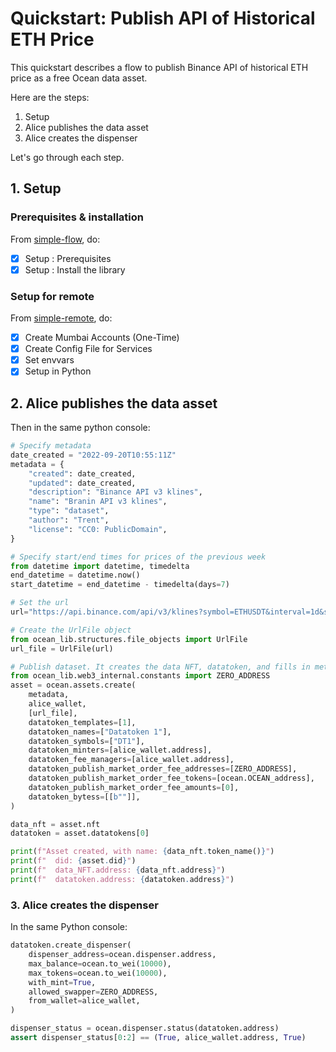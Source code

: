 <!--
Copyright 2022 Ocean Protocol Foundation
SPDX-License-Identifier: Apache-2.0
-->

# Quickstart: Publish API of Historical ETH Price

This quickstart describes a flow to publish Binance API of historical ETH price as a free Ocean data asset.

Here are the steps:

1.  Setup
2.  Alice publishes the data asset
3.  Alice creates the dispenser

Let's go through each step.

## 1. Setup

### Prerequisites & installation

From [simple-flow](data-nfts-and-datatokens-flow.md), do:
- [x] Setup : Prerequisites
- [x] Setup : Install the library

### Setup for remote

From [simple-remote](simple-remote.md), do:
- [x] Create Mumbai Accounts (One-Time)
- [x] Create Config File for Services
- [x] Set envvars
- [x] Setup in Python

## 2. Alice publishes the data asset

Then in the same python console:
```python
# Specify metadata
date_created = "2022-09-20T10:55:11Z"
metadata = {
    "created": date_created,
    "updated": date_created,
    "description": "Binance API v3 klines",
    "name": "Branin API v3 klines",
    "type": "dataset",
    "author": "Trent",
    "license": "CC0: PublicDomain",
}

# Specify start/end times for prices of the previous week
from datetime import datetime, timedelta
end_datetime = datetime.now() 
start_datetime = end_datetime - timedelta(days=7) 

# Set the url
url="https://api.binance.com/api/v3/klines?symbol=ETHUSDT&interval=1d&startTime={int(start_datetime.timestamp())*1000}&endTime={int(end_datetime.timestamp())*1000}"

# Create the UrlFile object 
from ocean_lib.structures.file_objects import UrlFile
url_file = UrlFile(url)

# Publish dataset. It creates the data NFT, datatoken, and fills in metadata
from ocean_lib.web3_internal.constants import ZERO_ADDRESS
asset = ocean.assets.create(
    metadata,
    alice_wallet,
    [url_file],
    datatoken_templates=[1],
    datatoken_names=["Datatoken 1"],
    datatoken_symbols=["DT1"],
    datatoken_minters=[alice_wallet.address],
    datatoken_fee_managers=[alice_wallet.address],
    datatoken_publish_market_order_fee_addresses=[ZERO_ADDRESS],
    datatoken_publish_market_order_fee_tokens=[ocean.OCEAN_address],
    datatoken_publish_market_order_fee_amounts=[0],
    datatoken_bytess=[[b""]],
)

data_nft = asset.nft
datatoken = asset.datatokens[0]

print(f"Asset created, with name: {data_nft.token_name()}")
print(f"  did: {asset.did}")
print(f"  data_NFT.address: {data_nft.address}")
print(f"  datatoken.address: {datatoken.address}")
```

### 3. Alice creates the dispenser

In the same Python console:
```python
datatoken.create_dispenser(
    dispenser_address=ocean.dispenser.address,
    max_balance=ocean.to_wei(10000),
    max_tokens=ocean.to_wei(10000),
    with_mint=True,
    allowed_swapper=ZERO_ADDRESS,
    from_wallet=alice_wallet,
)

dispenser_status = ocean.dispenser.status(datatoken.address)
assert dispenser_status[0:2] == (True, alice_wallet.address, True)


